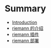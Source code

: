 # Summary

* [Introduction](README.md)
* [riemann 的介绍](riemann_introduction.md)
* [riemann 插件](riemann_plugin.md)
* [riemann 部署](riemann_deploy.md)
